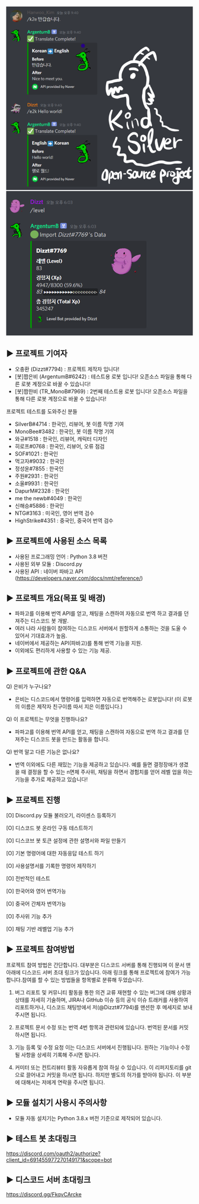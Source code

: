 ![ex_말잘듣는 은비](./preview/pre1.png)
![ex_말잘듣는 은비](./preview/pre2.png)



▶ 프로젝트 기여자
------

- 오충환 (Dizzt#7794) : 프로젝트 제작자 입니다!
- [봇]짭은비 (ArgentumB#6242) : 테스트용 로봇 입니다! 오픈소스 파일을 통해 다른 로봇 계정으로 바꿀 수 있습니다!
- [봇]짭한비 (TR_MonoB#7969) : 2번째 테스트용 로봇 입니다! 오픈소스 파일을 통해 다른 로봇 계정으로 바꿀 수 있습니다!

프로젝트 테스트를 도와주신 분들
- SilverB#4714 : 한국인, 리뷰어, 봇 이름 작명 기여
- MonoBee#3482 : 한국인, 봇 이름 작명 기여
- 와규#1518 : 한국인, 리뷰어, 캐릭터 디자인
- 히로프#0768 : 한국인, 리뷰어, 오류 점검
- SOF#1021 : 한국인
- 먹고자#9032 : 한국인
- 정성윤#7855 : 한국인
- 주원#2931 : 한국인
- 소울#9931 : 한국인
- DapurM#2328 : 한국인
- me the newb#4049 : 한국인
- 신해승#5886 : 한국인
- NTG#3163 : 미국인, 영어 번역 검수
- HighStrike#4351 : 중국인, 중국어 번역 검수



▶ 프로젝트에 사용된 소스 목록
------

- 사용된 프로그래밍 언어 : Python 3.8 버전
- 사용된 외부 모듈 : Discord.py
- 사용된 API : 네이버 파바고 API (https://developers.naver.com/docs/nmt/reference/)



▶ 프로젝트 개요(목표 및 배경)
------

- 파파고를 이용해 번역 API를 얻고, 채팅을 스캔하여 자동으로 번역 하고 결과를 던져주는 디스코드 봇 개발.
- 여러 나라 사람들이 참여하는 디스코드 서버에서 원할하게 소통하는 것을 도울 수 있어서 기대효과가 높음.
- 네이버에서 제공하는 API(파바고)를 통해 번역 기능을 지원.
- 이외에도 편리하게 사용할 수 있는 기능 제공.



▶ 프로젝트에 관한 Q&A
------

Q) 은비가 누구나요?
- 은비는 디스코드에서 명령어를 입력하면 자동으로 번역해주는 로봇입니다! (이 로봇의 이름은 제작자 친구이름 따서 지은 이름입니다.)

Q) 이 프로젝트는 무엇을 진행하나요? 
- 파파고를 이용해 번역 API를 얻고, 채팅을 스캔하여 자동으로 번역 하고 결과를 던져주는 디스코드 봇을 만드는 활동을 합니다.

Q) 번역 말고 다른 기능은 없나요? 
- 번역 이외에도 다른 재밌는 기능을 제공하고 있습니다. 예를 들면 결정장애가 생겼을 때 결정을 할 수 있는 n면체 주사위, 채팅을 하면서 경험치를 얻어 레벨 업을 하는 기능을 추가로 제공하고 있습니다! 



▶ 프로젝트 진행
------

[O] Discord.py 모듈 불러오기, 라이센스 등록하기

[O] 디스코드 봇 온라인 구동 테스트하기

[O] 디스코브 봇 토큰 설정에 관한 설명서와 파일 만들기

[O] 기본 명령어에 대한 자동응답 테스트 하기

[O] 사용설명서를 기록한 명령어 제작하기

[O] 전반적인 테스트

[O] 한국어와 영어 번역가능

[O] 중국어 간체자 번역가능

[O] 주사위 기능 추가

[O] 채팅 기반 레벨업 기능 추가




▶ 프로젝트 참여방법
------

프로젝트 참여 방법은 간단합니다. 대부분은 디스코드 서버를 통해 진행되며 이 문서 맨 아래에 디스코드 서버 초대 링크가 있습니다. 아래 링크를 통해 프로젝트에 참여가 가능합니다.참여를 할 수 있는 방법들을 항목별로 분류해 두었습니다.

1. 버그 리포트 및 커뮤니티 활동을 통한 의견 교류
재현할 수 있는 버그에 대해 상황과 상태를 자세히 기술하며, JIRA나 GitHub 이슈 등의 공식 이슈 트래커를 사용하여 리포트하거나, 디스코드 채팅방에서 저(@Dizzt#7794)를 맨션한 후 메세지로 보내 주시면 됩니다. 

2. 프로젝트 문서 수정 또는 번역
4번 항목과 관련되에 있습니다. 번역된 문서를 커밋하시면 됩니다.

3. 기능 등록 및 수정 요청
이는 디스코드 서버에서 진행됩니다. 원하는 기능이나 수정될 사항을 상세히 기록해 주시면 됩니다.

4. 커미터 또는 컨트리뷰터 활동
자유롭게 참여 하실 수 있습니다. 이 리퍼지토리를 git으로 끌어내고 커밋을 하시면 됩니다. 하지만 별도의 허가를 받아야 됩니다. 이 부분에 대해서는 저에게 연락을 주시면 됩니다.



▶ 모듈 설치기 사용시 주의사항
------

- 모듈 자동 설치기는 Python 3.8.x 버전 기준으로 제작되어 있습니다.



▶ 테스트 봇 초대링크
------

https://discord.com/oauth2/authorize?client_id=691455977270149171&scope=bot




▶ 디스코드 서버 초대링크
------

https://discord.gg/FkqvCArcke
